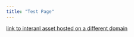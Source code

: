```yaml
---
title: "Test Page"
---
```


[link to interanl asset hosted on a different domain](https://external-asset.domain/image.png)
